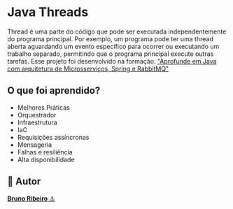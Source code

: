 # Java Threads
Thread é uma parte do código que pode ser executada independentemente do programa principal. Por exemplo, um programa pode ter uma thread aberta aguardando um evento específico para ocorrer ou executando um trabalho separado, permitindo que o programa principal execute outras tarefas.
Esse projeto foi desenvolvido na formação: <a href="https://cursos.alura.com.br/formacao-threads-java">"Aprofunde em Java com arquitetura de Microsserviços, Spring e RabbitMQ"</a>

## O que foi aprendido?
- Melhores Práticas
- Orquestrador
- Infraestrutura
- IaC
- Requisições assíncronas
- Mensageria
- Falhas e resiliência
- Alta disponibilidade

<h2>🧐 Autor</h2>
<a href="https://github.com/brdoliveira" title="Github"><b>Bruno Ribeiro</b> ⚓</a>
